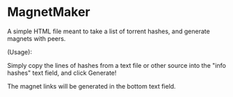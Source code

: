 # MagnetMaker
A simple HTML file meant to take a list of torrent hashes, and generate magnets with peers.


(Usage):

Simply copy the lines of hashes from a text file or other source into the "info hashes" text field, and click Generate!

The magnet links will be generated in the bottom text field.
